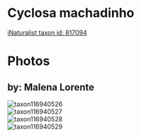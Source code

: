 
Cyclosa machadinho
==================
  
[iNaturalist taxon id: 817094](https://www.inaturalist.org/taxa/817094)
# Photos

## by: Malena Lorente
  
![taxon116940526](https://inaturalist-open-data.s3.amazonaws.com/photos/125249728/medium.jpg)  
![taxon116940527](https://inaturalist-open-data.s3.amazonaws.com/photos/125249781/medium.jpg)  
![taxon116940528](https://inaturalist-open-data.s3.amazonaws.com/photos/125249836/medium.jpg)  
![taxon116940529](https://inaturalist-open-data.s3.amazonaws.com/photos/125249904/medium.jpg)